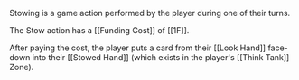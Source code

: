 Stowing is a game action performed by the player during one of their turns.

The Stow action has a [[Funding Cost]] of [[1F]].

After paying the cost, the player puts a card from their [[Look Hand]] face-down into their [[Stowed Hand]] (which exists in the player's [[Think Tank]] Zone).